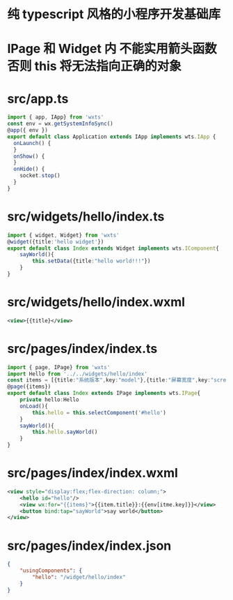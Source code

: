# 纯 typescript 风格的小程序开发基础库
# IPage 和 Widget 内 不能实用箭头函数 否则 this 将无法指向正确的对象
# src/app.ts
```ts
import { app, IApp} from 'wxts'
const env = wx.getSystemInfoSync()
@app({ env })
export default class Application extends IApp implements wts.IApp {
  onLaunch() {
  }
  onShow() {
  }
  onHide() {
    socket.stop()
  }
}
```
# src/widgets/hello/index.ts
```ts
import { widget, Widget} from 'wxts'
@widget({title:'hello widget'})
export default class Index extends Widget implements wts.IComponent{
    sayWorld(){
        this.setData({title:"hello world!!!"})
    }
}
```
# src/widgets/hello/index.wxml
```xml
<view>{{title}</view>
```
# src/pages/index/index.ts
```ts
import { page, IPage} from 'wxts'
import Hello from '../../widgets/hello/index'
const items = [{title:"系统版本",key:"model"},{title:"屏幕宽度",key:"screenWidth"},{title:"屏幕高度",key:"screenHeight"}]
@page({items})
export default class Index extends IPage implements wts.IPage{
    private hello:Hello
    onLoad(){
        this.hello = this.selectComponent('#hello')
    }
    sayWorld(){
        this.hello.sayWorld()
    }
}
```
# src/pages/index/index.wxml
```xml
<view style="display:flex;flex-direction: column;">
    <hello id="hello"/>
    <view wx:for="{{items}">{{item.title}}:{{env[itme.key]}}</view>
    <button bind:tap="sayWorld">say world</button>
</view>
```
# src/pages/index/index.json
```json
{
    "usingComponents": {
        "hello": "/widget/hello/index"
    }
}
```

